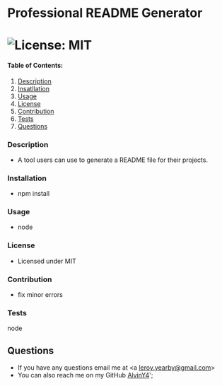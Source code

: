 # Professional README Generator  

  # ![License: MIT](https://img.shields.io/badge/License-MIT-yellow.svg) 

  #### Table of Contents:
  1. [Description](#description)
  2. [Insatllation](#installation)
  3. [Usage](#usage)
  4. [License](#license)
  5. [Contribution](#contribution)
  6. [Tests](#testing)
  7. [Questions](#Questions)

  ### Description
  * A tool users can use to generate a README file for their projects. 
  
  ### Installation 
  * npm install

  ### Usage 
  * node

  ### License 
  * Licensed under MIT 

  ### Contribution 
  * fix minor errors 

  ### Tests 
  node

  ## Questions 
  * If you have any questions email me at <a leroy.yearby@gmail.com></a>
  * You can also reach me on my GitHub [AlvinY4](http://github.com/AlvinY4)';


